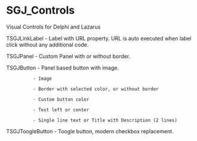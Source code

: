 # SGJ_Controls
Visual Controls for Delphi and Lazarus

TSGJLinkLabel - Label with URL property. URL is auto executed when label click without any additional code.

TSGJPanel - Custom Panel with or without border. 

TSGJButton - Panel based button with image.

              - Image
              
              - Border with selected color, or without border
              
              - Custom button color
              
              - Text left or center
              
              - Single line text or Title with Description (2 lines)
              
TSGJToogleButton - Toogle button, modern checkbox replacement.
